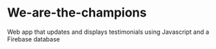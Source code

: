 # We-are-the-champions
Web app that updates and displays testimonials using Javascript and a Firebase database 
